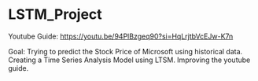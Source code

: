 # LSTM_Project

Youtube Guide: https://youtu.be/94PlBzgeq90?si=HqLrjtbVcEJw-K7n

Goal: Trying to predict the Stock Price of Microsoft using historical data. Creating a Time Series Analysis Model using LTSM. Improving the youtube guide.
